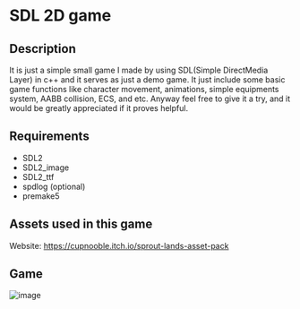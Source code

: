 # SDL 2D game

## Description
It is just a simple small game I made by using SDL(Simple DirectMedia Layer) in c++ and it serves
as just a demo game. It just include some basic game functions like character movement, animations,
simple equipments system, AABB collision, ECS, and etc.
Anyway feel free to give it a try, and it would be greatly appreciated 
if it proves helpful.

## Requirements
- SDL2
- SDL2_image
- SDL2_ttf
- spdlog (optional)
- premake5

## Assets used in this game
Website: https://cupnooble.itch.io/sprout-lands-asset-pack

## Game
![image](https://github.com/kaijaz123/sdl_game/assets/49195906/7610657b-6992-468a-bb2f-3699461dbbfb)

